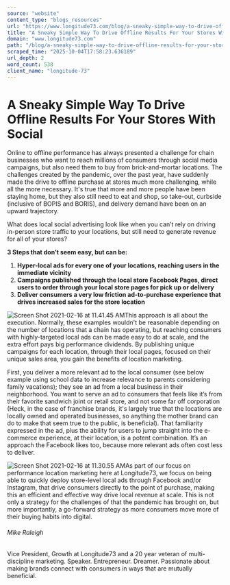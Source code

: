 ```yaml
---
source: "website"
content_type: "blogs_resources"
url: "https://www.longitude73.com/blog/a-sneaky-simple-way-to-drive-offline-results-for-your-stores-with-social"
title: "A Sneaky Simple Way To Drive Offline Results For Your Stores With Social"
domain: "www.longitude73.com"
path: "/blog/a-sneaky-simple-way-to-drive-offline-results-for-your-stores-with-social"
scraped_time: "2025-10-04T17:58:23.636189"
url_depth: 2
word_count: 538
client_name: "longitude-73"
---
```


# A Sneaky Simple Way To Drive Offline Results For Your Stores With Social

Online to offline performance has always presented a challenge for chain businesses who want to reach millions of consumers through social media campaigns, but also need them to buy from brick-and-mortar locations. The challenges created by the pandemic, over the past year, have suddenly made the drive to offline purchase at stores much more challenging, while all the more necessary. It's true that more and more people have been staying home, but they also still need to eat and shop, so take-out, curbside (inclusive of BOPIS and BORIS), and delivery demand have been on an upward trajectory.

What does local social advertising look like when you can’t rely on driving in-person store traffic to your locations, but still need to generate revenue for all of your stores?

**3 Steps that don’t seem easy, but can be:**  
1.  **Hyper-local ads for every one of your locations, reaching users in the immediate vicinity**  
2.  **Campaigns published through the local store Facebook Pages, direct users to order through your local store pages for pick up or delivery**  
3.  **Deliver consumers a very low friction ad-to-purchase experience that drives increased sales for the store location**

![Screen Shot 2021-02-16 at 11.41.45 AM](https://www.longitude73.com/hs-fs/hubfs/Screen%20Shot%202021-02-16%20at%2011.41.45%20AM.png?width=936&name=Screen%20Shot%202021-02-16%20at%2011.41.45%20AM.png)This approach is all about the execution. Normally, these examples wouldn't be reasonable depending on the number of locations that a chain has operating, but reaching consumers with highly-targeted local ads can be made easy to do at scale, and the extra effort pays big performance dividends. By publishing unique campaigns for each location, through their local pages, focused on their unique sales area, you gain the benefits of location marketing.

First, you deliver a more relevant ad to the local consumer (see below example using school data to increase relevance to parents considering family vacations); they see an ad from a local business in their neighborhood. You want to serve an ad to consumers that feels like it’s from their favorite sandwich joint or retail store, and not some far off corporation (Heck, in the case of franchise brands, it's largely true that the locations are locally owned and operated businesses, so anything the mother brand can do to make that seem true to the public, is beneficial). That familiarity expressed in the ad, plus the ability for users to jump straight into the e-commerce experience, at their location, is a potent combination. It’s an approach the Facebook likes too, because more relevant ads often cost less to deliver.

![Screen Shot 2021-02-16 at 11.30.55 AM](https://www.longitude73.com/hs-fs/hubfs/Screen%20Shot%202021-02-16%20at%2011.30.55%20AM.png?width=1002&name=Screen%20Shot%202021-02-16%20at%2011.30.55%20AM.png)As part of our focus on performance location marketing here at Longitude73, we focus on being able to quickly deploy store-level local ads through Facebook and/or Instagram, that drive consumers directly to the point of purchase, making this an efficient and effective way drive local revenue at scale. This is not only a strategy for the challenges of that the pandemic has brought on, but more importantly, a go-forward strategy as more consumers move more of their buying habits into digital.

###### Mike Raleigh

Vice President, Growth at Longitude73 and a 20 year veteran of multi-discipline marketing. Speaker. Entrepreneur. Dreamer. Passionate about making brands connect with consumers in ways that are mutually beneficial.